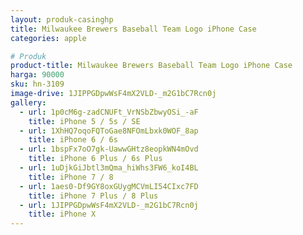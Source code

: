 ```yaml
---
layout: produk-casinghp
title: Milwaukee Brewers Baseball Team Logo iPhone Case
categories: apple

# Produk
product-title: Milwaukee Brewers Baseball Team Logo iPhone Case
harga: 90000
sku: hn-3109
image-drive: 1JIPPGDpwWsF4mX2VLD-_m2G1bC7Rcn0j
gallery:
  - url: 1p0cM6g-zadCNUFt_VrNSbZbwyOSi_-aF
    title: iPhone 5 / 5s / SE
  - url: 1XhHQ7oqoFQToGae8NFOmLbxk0WOF_8ap
    title: iPhone 6 / 6s
  - url: 1bspFx7oO7gk-UawwGHtz8eopkWN4mOvd
    title: iPhone 6 Plus / 6s Plus
  - url: 1uDjkGiJbtl3mQma_hiWhs3FW6_koI4BL
    title: iPhone 7 / 8
  - url: 1aes0-Df9GY8oxGUygMCVmLI54CIxc7FD
    title: iPhone 7 Plus / 8 Plus
  - url: 1JIPPGDpwWsF4mX2VLD-_m2G1bC7Rcn0j
    title: iPhone X
---
```

